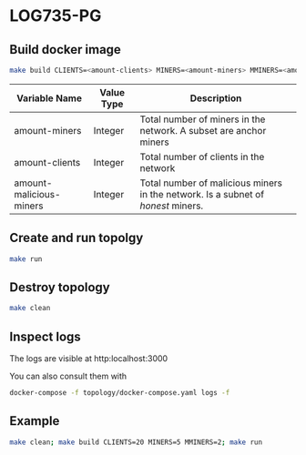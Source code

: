 # LOG735-PG

## Build docker image

```bash
make build CLIENTS=<amount-clients> MINERS=<amount-miners> MMINERS=<amount-malicious-miners>
```

Variable Name | Value Type | Description
--- | --- | ---
amount-miners | Integer | Total number of miners in the network. A subset are anchor miners
amount-clients | Integer | Total number of clients in the network
amount-malicious-miners | Integer | Total number of malicious miners in the network. Is a subnet of *honest* miners.

## Create and run topolgy

```bash
make run
```

## Destroy topology
```bash
make clean
```

## Inspect logs
The logs are visible at http:localhost:3000

You can also consult them with
```bash
docker-compose -f topology/docker-compose.yaml logs -f
```

## Example
```bash
make clean; make build CLIENTS=20 MINERS=5 MMINERS=2; make run
```
